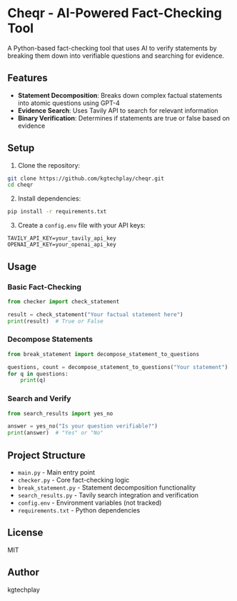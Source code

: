 # Cheqr - AI-Powered Fact-Checking Tool

A Python-based fact-checking tool that uses AI to verify statements by breaking them down into verifiable questions and searching for evidence.

## Features

- **Statement Decomposition**: Breaks down complex factual statements into atomic questions using GPT-4
- **Evidence Search**: Uses Tavily API to search for relevant information
- **Binary Verification**: Determines if statements are true or false based on evidence

## Setup

1. Clone the repository:
```bash
git clone https://github.com/kgtechplay/cheqr.git
cd cheqr
```

2. Install dependencies:
```bash
pip install -r requirements.txt
```

3. Create a `config.env` file with your API keys:
```
TAVILY_API_KEY=your_tavily_api_key
OPENAI_API_KEY=your_openai_api_key
```

## Usage

### Basic Fact-Checking
```python
from checker import check_statement

result = check_statement("Your factual statement here")
print(result)  # True or False
```

### Decompose Statements
```python
from break_statement import decompose_statement_to_questions

questions, count = decompose_statement_to_questions("Your statement")
for q in questions:
    print(q)
```

### Search and Verify
```python
from search_results import yes_no

answer = yes_no("Is your question verifiable?")
print(answer)  # "Yes" or "No"
```

## Project Structure

- `main.py` - Main entry point
- `checker.py` - Core fact-checking logic
- `break_statement.py` - Statement decomposition functionality
- `search_results.py` - Tavily search integration and verification
- `config.env` - Environment variables (not tracked)
- `requirements.txt` - Python dependencies

## License

MIT

## Author

kgtechplay

